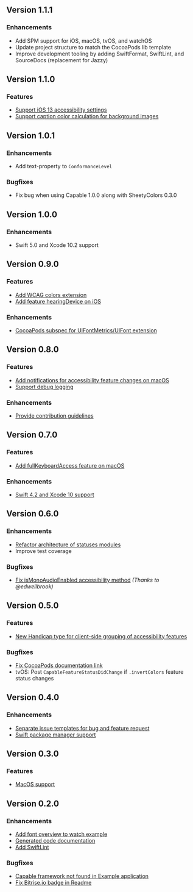 ## Version 1.1.1

### Enhancements
* Add SPM support for iOS, macOS, tvOS, and watchOS
* Update project structure to match the CocoaPods lib template
* Improve development tooling by adding SwiftFormat, SwiftLint, and SourceDocs (replacement for Jazzy)

## Version 1.1.0

### Features
* [Support iOS 13 accessibility settings](https://github.com/chrs1885/Capable/issues/43)
* [Support caption color calculation for background images](https://github.com/chrs1885/Capable/issues/45)

## Version 1.0.1

### Enhancements
* Add text-property to `ConformanceLevel`

### Bugfixes
* Fix bug when using Capable 1.0.0 along with SheetyColors 0.3.0

## Version 1.0.0

### Enhancements
* Swift 5.0 and Xcode 10.2 support

## Version 0.9.0

### Features
* [Add WCAG colors extension](https://github.com/chrs1885/Capable/issues/39)
* [Add feature hearingDevice on iOS](https://github.com/chrs1885/Capable/issues/38)

### Enhancements
* [CocoaPods subspec for UIFontMetrics/UIFont extension](https://github.com/chrs1885/Capable/issues/35)

## Version 0.8.0

### Features
* [Add notifications for accessibility feature changes on macOS](https://github.com/chrs1885/Capable/issues/31)
* [Support debug logging](https://github.com/chrs1885/Capable/issues/29)

### Enhancements
* [Provide contribution guidelines](https://github.com/chrs1885/Capable/issues/30)

## Version 0.7.0

### Features
* [Add fullKeyboardAccess feature on macOS](https://github.com/chrs1885/Capable/issues/26)

### Enhancements
* [Swift 4.2 and Xcode 10 support](https://github.com/chrs1885/Capable/pull/28)

## Version 0.6.0

### Enhancements
* [Refactor architecture of statuses modules](https://github.com/chrs1885/Capable/pull/25)
* Improve test coverage

### Bugfixes
* [Fix isMonoAudioEnabled accessibility method](https://github.com/chrs1885/Capable/pull/24) *(Thanks to @edwellbrook)*

## Version 0.5.0

### Features
* [New Handicap type for client-side grouping of accessibility features](https://github.com/chrs1885/Capable/issues/21)

### Bugfixes
* [Fix CocoaPods documentation link](https://github.com/chrs1885/Capable/issues/22)
* tvOS: Post `CapableFeatureStatusDidChange` if `.invertColors` feature status changes

## Version 0.4.0

### Enhancements
* [Separate issue templates for bug and feature request](https://github.com/chrs1885/Capable/issues/18)
* [Swift package manager support](https://github.com/chrs1885/Capable/issues/12)

## Version 0.3.0

### Features
* [MacOS support](https://github.com/chrs1885/Capable/issues/1)

## Version 0.2.0

### Enhancements
* [Add font overview to watch example](https://github.com/chrs1885/Capable/issues/7)
* [Generated code documentation](https://github.com/chrs1885/Capable/issues/10)
* [Add SwiftLint](https://github.com/chrs1885/Capable/issues/8)

### Bugfixes
* [Capable framework not found in Example application](https://github.com/chrs1885/Capable/issues/4)
* [Fix Bitrise.io badge in Readme](https://github.com/chrs1885/Capable/issues/5)